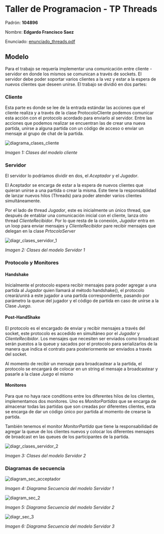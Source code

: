 # Taller de Programacion - TP Threads

Padrón: **104896**

Nombre: **Edgardo Francisco Saez**

Enunciado: [enunciado_threads.pdf](https://github.com/Taller-de-Programacion-TPs/threads-2023c1-Fanusaez/files/11431839/enunciado_threads.pdf)

## Modelo
Para el trabajo se requería implementar una comunicación entre cliente - servidor en donde los mismos se comunican a través de sockets.
El servidor debe poder soportar varios clientes a la vez y estar a la espera de nuevos clientes que deseen unirse.
El trabajo se dividió en dos partes:

### Cliente 

Esta parte es donde se lee de la entrada estándar las acciones que el cliente realiza y a través de la clase ProtocoloCliente podemos comunicar esta acción con el protocolo acordado para enviarlo al servidor.
Entre las acciones que podemos realizar se encuentran las de crear una nueva partida, unirse a alguna partida con un código de acceso o enviar un mensaje al grupo de chat de la partida.


![diagrama_clases_cliente](https://github.com/Taller-de-Programacion-TPs/threads-2023c1-Fanusaez/assets/79915723/fde38f3d-9ef6-4125-b615-d1cf909ef039)

_Imagen 1: Clases del modelo cliente_

### Servidor

El servidor lo podríamos dividir en dos, el *Aceptador* y  el *Jugador*.

El Aceptador se encarga de estar a la espera de nuevos clientes que quieran unirse a una partida o crear la misma. Este tiene la responsabilidad de lanzar nuevos hilos (Threads) para poder atender varios clientes simultáneamente.

Por el lado de thread *Jugador*, este es inicialmente un único thread, que después de entablar una comunicación inicial con el cliente, lanza otro thread *ClienteRecibidor*. Por lo que resta de la conexión, *Jugador* entra en un loop para enviar mensajes y *ClienteRecibidor* pare recibir mensajes que delegan en la clase *PrtocoloServer*

![diagr_clases_servidor_1](https://github.com/Taller-de-Programacion-TPs/threads-2023c1-Fanusaez/assets/79915723/d51e2aca-7562-4aa3-8ce0-547cf663576b)

_Imagen 2: Clases del modelo Servidor 1_

### Protocolo y Monitores

#### Handshake
Inicialmente el protocolo espera recibir mensajes para poder agregar a una partida al *Jugador* quien llamará al método handshake(), el protocolo creará/unirá a este jugador a una partida correspondiente, pasando por parámetro la queue del jugador y el código de partida en caso de unirse a la Clase *Juego*.

#### Post-HandShake 

El protocolo es el encargado de enviar y recibir mensajes a través del socket, este protocolo es accedido en simultáneo por el *Jugador* y *ClienteRecibidor*. Los mensajes que necesiten ser enviados como broadcast serán puestos a la queue y sacados por el protocolo para serializarlos de la manera que indica el contrato para posteriormente ser enviados a través del socket.

Al momento de recibir un mensaje para broadcastear a la partida, el protocolo se encargará de colocar en un string el mensaje a broadcastear y pasarle a la clase *Juego* el mismo

#### Monitores

Para que no haya race conditions entre los diferentes hilos de los clientes, implementamos dos monitores. Uno es *MonitorPartidas* que se encarga de almacenar todas las partidas que son creadas por diferentes clientes, esta se encarga de dar un código único por partida al momento de crearse la partida.

También tenemos el monitor *MonitorPartida* que tiene la responsabilidad de agregar la queue de los clientes nuevos y colocar los diferentes mensajes de broadcast en las queues de los participantes de la partida.  

![diagr_clases_servidor_2](https://github.com/Taller-de-Programacion-TPs/threads-2023c1-Fanusaez/assets/79915723/eb7bb3d3-51ca-4911-b272-fad82822cb4c)

_Imagen 3: Clases del modelo Servidor 2_

### Diagramas de secuencia

![diagram_sec_acceptador](https://github.com/Taller-de-Programacion-TPs/threads-2023c1-Fanusaez/assets/79915723/fcf9911b-6061-4d13-b1d8-e98e92614273)

_Imagen 4: Diagrama Secuencia del modelo Servidor 1_

![diagram_sec_2](https://github.com/Taller-de-Programacion-TPs/threads-2023c1-Fanusaez/assets/79915723/655d9c96-9cb6-4a75-a594-5eb7a70fee37)

_Imagen 5: Diagrama Secuencia del modelo Servidor 2_


![diagr_sec_3](https://github.com/Taller-de-Programacion-TPs/threads-2023c1-Fanusaez/assets/79915723/01e7e47a-ba82-4718-bfbd-8e6d16e4d2e9)

_Imagen 6: Diagrama Secuencia del modelo Servidor 3_



